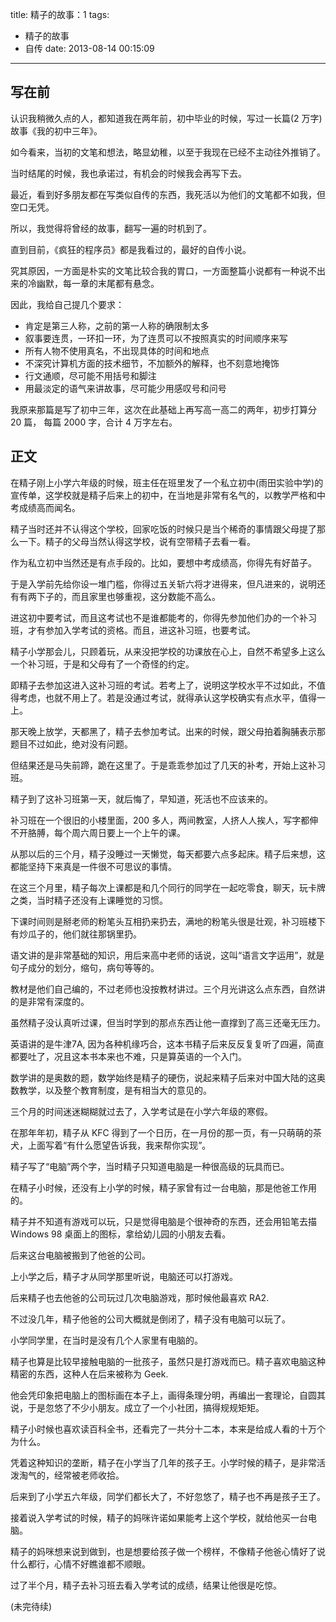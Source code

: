 title: 精子的故事：1
tags:
  - 精子的故事
  - 自传
date: 2013-08-14 00:15:09
---

## 写在前

认识我稍微久点的人，都知道我在两年前，初中毕业的时候，写过一长篇(2 万字)故事《我的初中三年》。

如今看来，当初的文笔和想法，略显幼稚，以至于我现在已经不主动往外推销了。

当时结尾的时候，我也承诺过，有机会的时候我会再写下去。

最近，看到好多朋友都在写类似自传的东西，我死活以为他们的文笔都不如我，但空口无凭。

所以，我觉得将曾经的故事，翻写一遍的时机到了。

直到目前，《疯狂的程序员》都是我看过的，最好的自传小说。

究其原因，一方面是朴实的文笔比较合我的胃口，一方面整篇小说都有一种说不出来的冷幽默，每一章的末尾都有悬念。

因此，我给自己提几个要求：

*   肯定是第三人称，之前的第一人称的确限制太多
*   叙事要连贯，一环扣一环，为了连贯可以不按照真实的时间顺序来写
*   所有人物不使用真名，不出现具体的时间和地点
*   不深究计算机方面的技术细节，不加额外的解释，也不刻意地掩饰
*   行文通顺，尽可能不用括号和脚注
*   用最淡定的语气来讲故事，尽可能少用感叹号和问号

我原来那篇是写了初中三年，这次在此基础上再写高一高二的两年，初步打算分 20 篇， 每篇 2000 字，合计 4 万字左右。

## 正文

在精子刚上小学六年级的时候，班主任在班里发了一个私立初中(雨田实验中学)的宣传单，这学校就是精子后来上的初中，在当地是非常有名气的，以教学严格和中考成绩高而闻名。

精子当时还并不认得这个学校，回家吃饭的时候只是当个稀奇的事情跟父母提了那么一下。精子的父母当然认得这学校，说有空带精子去看一看。

作为私立初中当然还是有点手段的。比如，要想中考成绩高，你得先有好苗子。

于是入学前先给你设一堆门槛，你得过五关斩六将才进得来，但凡进来的，说明还有有两下子的，而且家里也够重视，这分数能不高么。

进这初中要考试，而且这考试也不是谁都能考的，你得先参加他们办的一个补习班，才有参加入学考试的资格。而且，进这补习班，也要考试。

精子小学那会儿，只顾着玩，从来没把学校的功课放在心上，自然不希望多上这么一个补习班，于是和父母有了一个奇怪的约定。

即精子去参加这进入这补习班的考试。若考上了，说明这学校水平不过如此，不值得考虑，也就不用上了。若是没通过考试，就得承认这学校确实有点水平，值得一上。

那天晚上放学，天都黑了，精子去参加考试。出来的时候，跟父母拍着胸脯表示那题目不过如此，绝对没有问题。

但结果还是马失前蹄，跪在这里了。于是乖乖参加过了几天的补考，开始上这补习班。

精子到了这补习班第一天，就后悔了，早知道，死活也不应该来的。

补习班在一个很旧的小楼里面，200 多人，两间教室，人挤人人挨人，写字都伸不开胳膊，每个周六周日要上一个上午的课。

从那以后的三个月，精子没睡过一天懒觉，每天都要六点多起床。精子后来想，这都能坚持下来真是一件很不可思议的事情。

在这三个月里，精子每次上课都是和几个同行的同学在一起吃零食，聊天，玩卡牌之类，当时精子还没有上课睡觉的习惯。

下课时间则是掰老师的粉笔头互相扔来扔去，满地的粉笔头很是壮观，补习班楼下有炒瓜子的，他们就往那锅里扔。

语文讲的是非常基础的知识，用后来高中老师的话说，这叫“语言文字运用”，就是句子成分的划分，缩句，病句等等的。

教材是他们自己编的，不过老师也没按教材讲过。三个月光讲这么点东西，自然讲的是非常有深度的。

虽然精子没认真听过课，但当时学到的那点东西让他一直撑到了高三还毫无压力。

英语讲的是牛津7A, 因为各种机缘巧合，这本书精子后来反反复复听了四遍，简直都要吐了，况且这本书本来也不难，只是算英语的一个入门。

数学讲的是奥数的题，数学始终是精子的硬伤，说起来精子后来对中国大陆的这奥数教学，以及整个教育制度，是有相当大的意见的。

三个月的时间迷迷糊糊就过去了，入学考试是在小学六年级的寒假。

在那年年初，精子从 KFC 得到了一个日历，在一月份的那一页，有一只萌萌的茶犬，上面写着“有什么愿望告诉我，我来帮你实现”。

精子写了“电脑”两个字，当时精子只知道电脑是一种很高级的玩具而已。

在精子小时候，还没有上小学的时候，精子家曾有过一台电脑，那是他爸工作用的。

精子并不知道有游戏可以玩，只是觉得电脑是个很神奇的东西，还会用铅笔去描 Windows 98 桌面上的图标，拿给幼儿园的小朋友去看。

后来这台电脑被搬到了他爸的公司。

上小学之后，精子才从同学那里听说，电脑还可以打游戏。

后来精子也去他爸的公司玩过几次电脑游戏，那时候他最喜欢 RA2.

不过没几年，精子他爸的公司大概就是倒闭了，精子没有电脑可以玩了。

小学同学里，在当时是没有几个人家里有电脑的。

精子也算是比较早接触电脑的一批孩子，虽然只是打游戏而已。精子喜欢电脑这种精密的东西，这种人在后来被称为 Geek.

他会凭印象把电脑上的图标画在本子上，画得条理分明，再编出一套理论，自圆其说，于是忽悠了不少小朋友。成立了一个小社团，搞得规规矩矩。

精子小时候也喜欢读百科全书，还看完了一共分十二本，本来是给成人看的十万个为什么。

凭着这种知识的垄断，精子在小学当了几年的孩子王。小学时候的精子，是非常活泼淘气的，经常被老师收拾。

后来到了小学五六年级，同学们都长大了，不好忽悠了，精子也不再是孩子王了。

接着说入学考试的时候，精子的妈咪许诺如果能考上这个学校，就给他买一台电脑。

精子的妈咪想来说到做到，也是想要给孩子做一个榜样，不像精子他爸心情好了说什么都行，心情不好瞧谁都不顺眼。

过了半个月，精子去补习班去看入学考试的成绩，结果让他很是吃惊。

(未完待续)